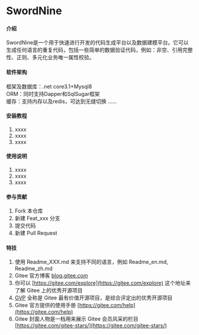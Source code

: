 # SwordNine

#### 介绍
SwordNine是一个用于快速进行开发的代码生成平台以及数据建模平台。它可以生成任何语言的重复代码，包括一些简单的数据验证代码，例如：非空、引用完整性、正则、多元化业务唯一属性校验。

#### 软件架构
框架及数据库：.net core3.1+Mysql8<br/>
ORM：同时支持Dapper和SqlSugar框架<br/>
缓存：支持内存以及redis，可达到无缝切换
……

#### 安装教程

1.  xxxx
2.  xxxx
3.  xxxx

#### 使用说明

1.  xxxx
2.  xxxx
3.  xxxx

#### 参与贡献

1.  Fork 本仓库
2.  新建 Feat_xxx 分支
3.  提交代码
4.  新建 Pull Request


#### 特技

1.  使用 Readme\_XXX.md 来支持不同的语言，例如 Readme\_en.md, Readme\_zh.md
2.  Gitee 官方博客 [blog.gitee.com](https://blog.gitee.com)
3.  你可以 [https://gitee.com/explore](https://gitee.com/explore) 这个地址来了解 Gitee 上的优秀开源项目
4.  [GVP](https://gitee.com/gvp) 全称是 Gitee 最有价值开源项目，是综合评定出的优秀开源项目
5.  Gitee 官方提供的使用手册 [https://gitee.com/help](https://gitee.com/help)
6.  Gitee 封面人物是一档用来展示 Gitee 会员风采的栏目 [https://gitee.com/gitee-stars/](https://gitee.com/gitee-stars/)
